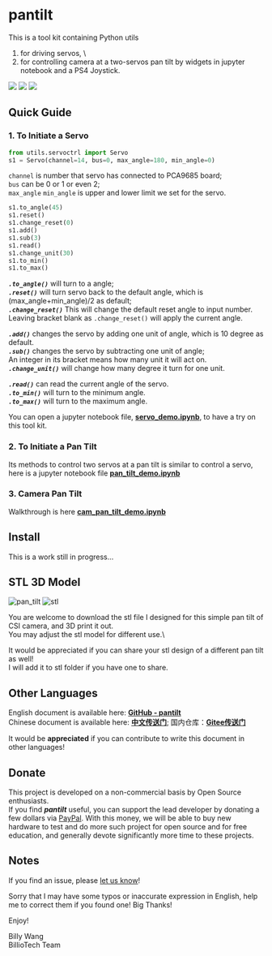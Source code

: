 # pantilt

This is a tool kit containing Python utils 
1) for driving servos, \
2) for controlling camera at a two-servos pan tilt by widgets in jupyter notebook and a PS4 Joystick.

![](http://res.makeronsite.com/billiocar/pantilt.gif)
![](http://res.makeronsite.com/billiocar/demo2.gif)
![](http://res.makeronsite.com/billiocar/demo3.gif)

## Quick Guide
### 1. To Initiate a Servo
```python
from utils.servoctrl import Servo
s1 = Servo(channel=14, bus=0, max_angle=180, min_angle=0)
```
`channel` is number that servo has connected to PCA9685 board; \
`bus` can be 0 or 1 or even 2; \
`max_angle` `min_angle` is upper and lower limit we set for the servo.


```python
s1.to_angle(45)
s1.reset()
s1.change_reset(0)
s1.add()
s1.sub(3)
s1.read()
s1.change_unit(30)
s1.to_min()
s1.to_max()
```

__*`.to_angle()`*__ will turn to a angle; \
__*`.reset()`*__ will turn servo back to the default angle, which is (max_angle+min_angle)/2 as default; \
__*`.change_reset()`*__ This will change the default reset angle to input number. \
Leaving bracket blank as `.change_reset()` will apply the current angle.

__*`.add()`*__ changes the servo by adding one unit of angle, which is 10 degree as default. \
__*`.sub()`*__ changes the servo by subtracting one unit of angle; \
An integer in its bracket means how many unit it will act on. \
__*`.change_unit()`*__ will change how many degree it turn for one unit.

__*`.read()`*__ can read the current angle of the servo. \
__*`.to_min()`*__ will turn to the minimum angle. \
__*`.to_max()`*__ will turn to the maximum angle.

You can open a jupyter notebook file, [**servo_demo.ipynb**](/servo_demo.ipynb), to have a try on this tool kit.

### 2. To Initiate a Pan Tilt
Its methods to control two servos at a pan tilt is similar to control a servo, here is a jupyter notebook file [**pan_tilt_demo.ipynb**](/pan_tilt_demo.ipynb)

### 3. Camera Pan Tilt
Walkthrough is here [**cam_pan_tilt_demo.ipynb**](/cam_pan_tilt_demo.ipynb)

## Install
This is a work still in progress...

## STL 3D Model

![pan_tilt](http://res.makeronsite.com/billiocar/servo_pan_tilt.png)
![stl](http://res.makeronsite.com/billiocar/stl.png)

You are welcome to download the stl file I designed for this simple pan tilt of CSI camera, and 3D print it out. \
You may adjust the stl model for different use.\

It would be appreciated if you can share your stl design of a different pan tilt as well! \
I will add it to stl folder if you have one to share.

## Other Languages
English document is available here: [**GitHub - pantilt**](https://github.com/youyoubilly/pantilt) \
Chinese document is available here: [**中文传送门**](/zh-chs/README.md); 国内仓库：[**Gitee传送门**](https://gitee.com/billio/servo_pan_tilt)

It would be **appreciated** if you can contribute to write this document in other languages!

## Donate

This project is developed on a non-commercial basis by Open Source enthusiasts. \
If you find __*pantilt*__ useful, you can support the lead developer by donating a few dollars via [PayPal](https://www.paypal.com/paypalme/BillyYBWang).
With this money, we will be able to buy new hardware to test and do more such project for open source and for free education, and generally devote significantly more time to these projects.

## Notes

If you find an issue, please [let us know](../..//issues)!

Sorry that I may have some typos or inaccurate expression in English, help me to correct them if you found one! Big Thanks!

Enjoy!

Billy Wang \
BillioTech Team
